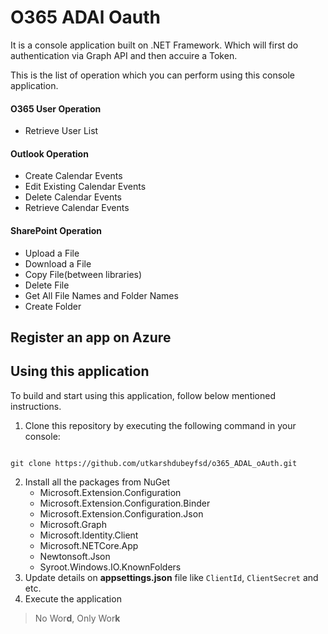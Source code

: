 # O365 ADAl Oauth

It is a console application built on .NET Framework. Which will first do authentication via Graph API and then accuire a Token. 

This is the list of operation which you can perform using this console application.

#### O365 User Operation

- Retrieve User List

#### Outlook Operation

- Create Calendar Events
- Edit Existing Calendar Events
- Delete Calendar Events
- Retrieve Calendar Events

#### SharePoint Operation

- Upload a File
- Download a File
- Copy File(between libraries)
- Delete File
- Get All File Names and Folder Names
- Create Folder

## Register an app on Azure



## Using this application

To build and start using this application, follow below mentioned instructions.

1. Clone this repository by executing the following command in your console:

```

git clone https://github.com/utkarshdubeyfsd/o365_ADAL_oAuth.git
```

2. Install all the packages from NuGet
   - Microsoft.Extension.Configuration
   - Microsoft.Extension.Configuration.Binder
   - Microsoft.Extension.Configuration.Json
   - Microsoft.Graph
   - Microsoft.Identity.Client
   - Microsoft.NETCore.App
   - Newtonsoft.Json
   - Syroot.Windows.IO.KnownFolders
3. Update details on **appsettings.json** file like `ClientId`, `ClientSecret` and etc.
4. Execute the application

> No Wor**d**, Only Wor**k**
